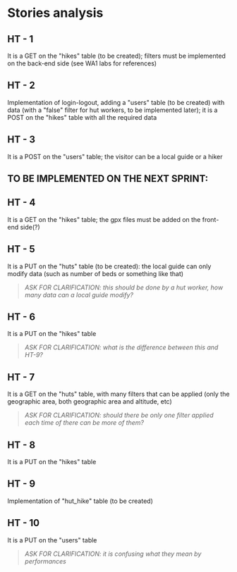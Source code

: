 # Stories analysis

## HT - 1
It is a GET on the "hikes" table (to be created); filters must be implemented on the back-end side (see WA1 labs for references)

## HT - 2
Implementation of login-logout, adding a "users" table (to be created) with data (with a "false" filter for hut workers, to be implemented later); it is a POST on the "hikes" table with all the required data

## HT - 3
It is a POST on the "users" table; the visitor can be a local guide or a hiker

## **TO BE IMPLEMENTED ON THE NEXT SPRINT:**

## HT - 4
It is a GET on the "hikes" table; the gpx files must be added on the front-end side(?)

## HT - 5
It is a PUT on the "huts" table (to be created): the local guide can only modify data (such as number of beds or something like that) 
> _ASK FOR CLARIFICATION: this should be done by a hut worker, how many data can a local guide modify?_ 

## HT - 6
It is a PUT on the "hikes" table
> _ASK FOR CLARIFICATION: what is the difference between this and HT-9?_

## HT - 7
It is a GET on the "huts" table, with many filters that can be applied (only the geographic area, both geographic area and altitude, etc)
> _ASK FOR CLARIFICATION: should there be only one filter applied each time of there can be more of them?_

## HT - 8
It is a PUT on the "hikes" table

## HT - 9
Implementation of "hut_hike" table (to be created)

## HT - 10
It is a PUT on the "users" table
> _ASK FOR CLARIFICATION: it is confusing what they mean by performances_
